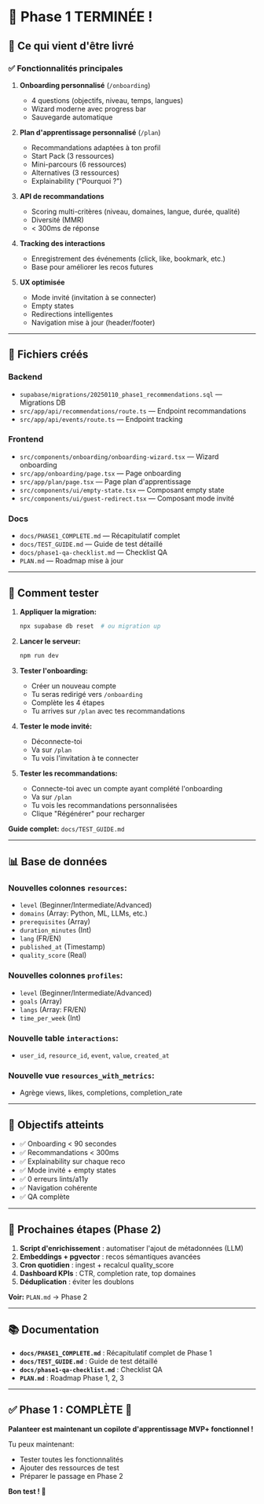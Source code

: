 # 🎉 Phase 1 TERMINÉE !

## 🚀 Ce qui vient d'être livré

### ✅ Fonctionnalités principales

1. **Onboarding personnalisé** (`/onboarding`)
   - 4 questions (objectifs, niveau, temps, langues)
   - Wizard moderne avec progress bar
   - Sauvegarde automatique

2. **Plan d'apprentissage personnalisé** (`/plan`)
   - Recommandations adaptées à ton profil
   - Start Pack (3 ressources)
   - Mini-parcours (6 ressources)
   - Alternatives (3 ressources)
   - Explainability ("Pourquoi ?")

3. **API de recommandations**
   - Scoring multi-critères (niveau, domaines, langue, durée, qualité)
   - Diversité (MMR)
   - < 300ms de réponse

4. **Tracking des interactions**
   - Enregistrement des événements (click, like, bookmark, etc.)
   - Base pour améliorer les recos futures

5. **UX optimisée**
   - Mode invité (invitation à se connecter)
   - Empty states
   - Redirections intelligentes
   - Navigation mise à jour (header/footer)

---

## 📂 Fichiers créés

### Backend
- `supabase/migrations/20250110_phase1_recommendations.sql` — Migrations DB
- `src/app/api/recommendations/route.ts` — Endpoint recommandations
- `src/app/api/events/route.ts` — Endpoint tracking

### Frontend
- `src/components/onboarding/onboarding-wizard.tsx` — Wizard onboarding
- `src/app/onboarding/page.tsx` — Page onboarding
- `src/app/plan/page.tsx` — Page plan d'apprentissage
- `src/components/ui/empty-state.tsx` — Composant empty state
- `src/components/ui/guest-redirect.tsx` — Composant mode invité

### Docs
- `docs/PHASE1_COMPLETE.md` — Récapitulatif complet
- `docs/TEST_GUIDE.md` — Guide de test détaillé
- `docs/phase1-qa-checklist.md` — Checklist QA
- `PLAN.md` — Roadmap mise à jour

---

## 🧪 Comment tester

1. **Appliquer la migration:**
   ```bash
   npx supabase db reset  # ou migration up
   ```

2. **Lancer le serveur:**
   ```bash
   npm run dev
   ```

3. **Tester l'onboarding:**
   - Créer un nouveau compte
   - Tu seras redirigé vers `/onboarding`
   - Complète les 4 étapes
   - Tu arrives sur `/plan` avec tes recommandations

4. **Tester le mode invité:**
   - Déconnecte-toi
   - Va sur `/plan`
   - Tu vois l'invitation à te connecter

5. **Tester les recommandations:**
   - Connecte-toi avec un compte ayant complété l'onboarding
   - Va sur `/plan`
   - Tu vois les recommandations personnalisées
   - Clique "Régénérer" pour recharger

**Guide complet:** `docs/TEST_GUIDE.md`

---

## 📊 Base de données

### Nouvelles colonnes `resources`:
- `level` (Beginner/Intermediate/Advanced)
- `domains` (Array: Python, ML, LLMs, etc.)
- `prerequisites` (Array)
- `duration_minutes` (Int)
- `lang` (FR/EN)
- `published_at` (Timestamp)
- `quality_score` (Real)

### Nouvelles colonnes `profiles`:
- `level` (Beginner/Intermediate/Advanced)
- `goals` (Array)
- `langs` (Array: FR/EN)
- `time_per_week` (Int)

### Nouvelle table `interactions`:
- `user_id`, `resource_id`, `event`, `value`, `created_at`

### Nouvelle vue `resources_with_metrics`:
- Agrège views, likes, completions, completion_rate

---

## 🎯 Objectifs atteints

- ✅ Onboarding < 90 secondes
- ✅ Recommandations < 300ms
- ✅ Explainability sur chaque reco
- ✅ Mode invité + empty states
- ✅ 0 erreurs lints/a11y
- ✅ Navigation cohérente
- ✅ QA complète

---

## 🚀 Prochaines étapes (Phase 2)

1. **Script d'enrichissement** : automatiser l'ajout de métadonnées (LLM)
2. **Embeddings + pgvector** : recos sémantiques avancées
3. **Cron quotidien** : ingest + recalcul quality_score
4. **Dashboard KPIs** : CTR, completion rate, top domaines
5. **Déduplication** : éviter les doublons

**Voir:** `PLAN.md` → Phase 2

---

## 📚 Documentation

- **`docs/PHASE1_COMPLETE.md`** : Récapitulatif complet de Phase 1
- **`docs/TEST_GUIDE.md`** : Guide de test détaillé
- **`docs/phase1-qa-checklist.md`** : Checklist QA
- **`PLAN.md`** : Roadmap Phase 1, 2, 3

---

## ✅ Phase 1 : **COMPLÈTE** 🎉

**Palanteer est maintenant un copilote d'apprentissage MVP+ fonctionnel !**

Tu peux maintenant:
- Tester toutes les fonctionnalités
- Ajouter des ressources de test
- Préparer le passage en Phase 2

**Bon test ! 🚀**

